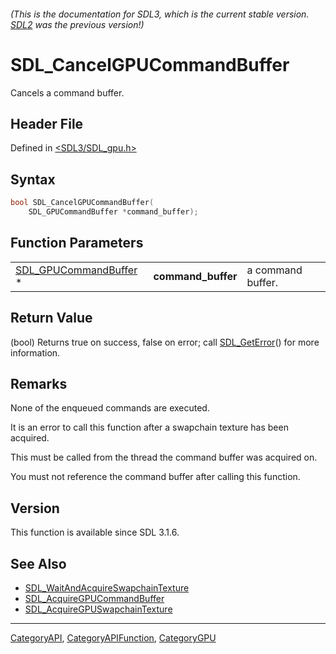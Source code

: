 ###### (This is the documentation for SDL3, which is the current stable version. [SDL2](https://wiki.libsdl.org/SDL2/) was the previous version!)
# SDL_CancelGPUCommandBuffer

Cancels a command buffer.

## Header File

Defined in [<SDL3/SDL_gpu.h>](https://github.com/libsdl-org/SDL/blob/main/include/SDL3/SDL_gpu.h)

## Syntax

```c
bool SDL_CancelGPUCommandBuffer(
    SDL_GPUCommandBuffer *command_buffer);
```

## Function Parameters

|                                                |                    |                   |
| ---------------------------------------------- | ------------------ | ----------------- |
| [SDL_GPUCommandBuffer](SDL_GPUCommandBuffer) * | **command_buffer** | a command buffer. |

## Return Value

(bool) Returns true on success, false on error; call
[SDL_GetError](SDL_GetError)() for more information.

## Remarks

None of the enqueued commands are executed.

It is an error to call this function after a swapchain texture has been
acquired.

This must be called from the thread the command buffer was acquired on.

You must not reference the command buffer after calling this function.

## Version

This function is available since SDL 3.1.6.

## See Also

- [SDL_WaitAndAcquireSwapchainTexture](SDL_WaitAndAcquireSwapchainTexture)
- [SDL_AcquireGPUCommandBuffer](SDL_AcquireGPUCommandBuffer)
- [SDL_AcquireGPUSwapchainTexture](SDL_AcquireGPUSwapchainTexture)

----
[CategoryAPI](CategoryAPI), [CategoryAPIFunction](CategoryAPIFunction), [CategoryGPU](CategoryGPU)

